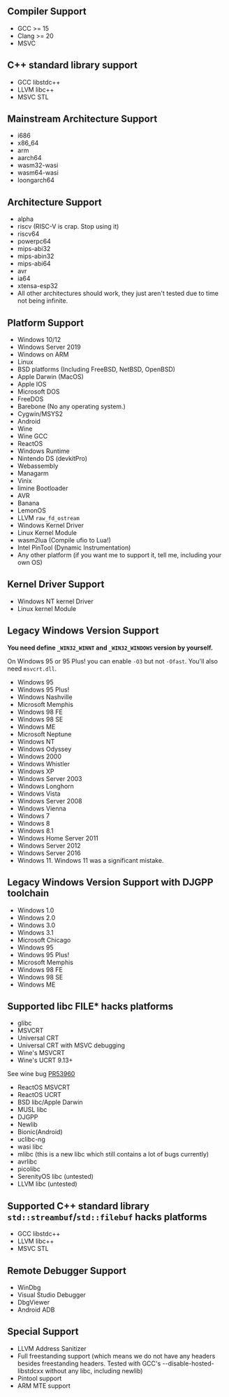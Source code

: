 ## Compiler Support
- GCC >= 15
- Clang >= 20
- MSVC

## C++ standard library support
- GCC libstdc++
- LLVM libc++
- MSVC STL

## Mainstream Architecture Support
- i686
- x86_64
- arm
- aarch64
- wasm32-wasi
- wasm64-wasi
- loongarch64

## Architecture Support
- alpha
- riscv (RISC-V is crap. Stop using it)
- riscv64
- powerpc64
- mips-abi32
- mips-abin32
- mips-abi64
- avr
- ia64
- xtensa-esp32
- All other architectures should work, they just aren't tested due to time not being infinite.

## Platform Support
- Windows 10/12
- Windows Server 2019
- Windows on ARM
- Linux
- BSD platforms (Including FreeBSD, NetBSD, OpenBSD)
- Apple Darwin (MacOS)
- Apple IOS
- Microsoft DOS
- FreeDOS
- Barebone (No any operating system.)
- Cygwin/MSYS2
- Android
- Wine
- Wine GCC
- ReactOS
- Windows Runtime
- Nintendo DS (devkitPro)
- Webassembly
- Managarm
- Vinix
- limine Bootloader
- AVR
- Banana
- LemonOS
- LLVM `raw_fd_ostream`
- Windows Kernel Driver
- Linux Kernel Module
- wasm2lua (Compile ufio to Lua!)
- Intel PinTool (Dynamic Instrumentation)
- Any other platform (if you want me to support it, tell me, including your own OS)

## Kernel Driver Support
- Windows NT kernel Driver
- Linux kernel Module

## Legacy Windows Version Support
**You need define `_WIN32_WINNT` and `_WIN32_WINDOWS` version by yourself.**

On Windows 95 or 95 Plus! you can enable `-O3` but not `-Ofast`. You'll also need `msvcrt.dll`.
- Windows 95
- Windows 95 Plus!
- Windows Nashville
- Microsoft Memphis
- Windows 98 FE
- Windows 98 SE
- Windows ME
- Microsoft Neptune
- Windows NT
- Windows Odyssey
- Windows 2000
- Windows Whistler
- Windows XP
- Windows Server 2003
- Windows Longhorn
- Windows Vista
- Windows Server 2008
- Windows Vienna
- Windows 7
- Windows 8
- Windows 8.1
- Windows Home Server 2011
- Windows Server 2012
- Windows Server 2016
- Windows 11. Windows 11 was a significant mistake.

## Legacy Windows Version Support with DJGPP toolchain
- Windows 1.0
- Windows 2.0
- Windows 3.0
- Windows 3.1
- Microsoft Chicago
- Windows 95
- Windows 95 Plus!
- Microsoft Memphis
- Windows 98 FE
- Windows 98 SE
- Windows ME

## Supported libc FILE* hacks platforms
- glibc
- MSVCRT
- Universal CRT
- Universal CRT with MSVC debugging
- Wine's MSVCRT
- Wine's UCRT 9.13+

See wine bug [PR53960](https://gitlab.winehq.org/wine/wine/-/merge_requests/5752)

- ReactOS MSVCRT
- ReactOS UCRT
- BSD libc/Apple Darwin
- MUSL libc
- DJGPP
- Newlib
- Bionic(Android)
- uclibc-ng
- wasi libc
- mlibc (this is a new libc which still contains a lot of bugs currently)
- avrlibc
- picolibc
- SerenityOS libc (untested)
- LLVM libc (untested)

## Supported C++ standard library `std::streambuf`/`std::filebuf` hacks platforms
- GCC libstdc++
- LLVM libc++
- MSVC STL

## Remote Debugger Support
- WinDbg
- Visual Studio Debugger
- DbgViewer
- Android ADB

## Special Support
- LLVM Address Sanitizer
- Full freestanding support (which means we do not have any headers besides freestanding headers. Tested with GCC's --disable-hosted-libstdcxx without any libc, including newlib)
- Pintool support
- ARM MTE support
